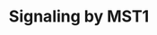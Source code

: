 ---
annotations:
- type: Pathway Ontology
  value: signaling pathway
authors:
- ReactomeTeam
- Egonw
description: Inflammatory mediators such as growth factors produced by macrophages
  play an important role in the inflammatory response occurring during bacterial infection,
  tissue injury and immune responses. Many growth factors and their receptor-type
  protein tyrosine kinases (RTKs) play a critical role in inflammation, wound healing
  and tissue remodelling. The growth factor hepatocyte growth factor-like protein
  (MST1, also known as macrophage-stimulating protein, MSP) binds to a specific receptor,
  macrophage-stimulating protein receptor (MST1R, also known as RON, recepteur d'origine
  nantais). MST1 belongs to the kringle protein family, which includes HGF and plasminogen.
  It is produced by the liver and circulates in the blood as a biologically-inactive
  single chain precursor (pro-MST1). Proteolytic cleavage of pro-MST1 into the biologically-active
  MST1 dimer is necessary for receptor binding. Cleavage occurs during blood coagulation
  and at inflammatory sites, the resultant MST1 dimer then binds MST1R receptors on
  local macrophages. MST1R is ubiquitously expressed but mainly in epithelial cells.<br><br>MST1
  binding to MST1R promotes receptor homodimerisation which in turn allows autophosphorylation
  of two tyrosine residues within the catalytic site which regulates kinase activity
  and allows phosphorylation of the carboxy-terminal binding site of the receptor.
  The docking site is essential for downstream signaling through direct and indirect
  binding of SH2 domain-containing adaptor proteins such as GRB2, PI3K, and SRC. MST1/MST1R
  signaling plays a dual role in regulating inflammation; initially stimulating chemotaxis
  and phagocytosis (macrophage activation) and then exerts broad inhibitory effects
  on macrophages, limiting the extent of inflammtory responses (Wang et al. 2002).
  MST1R is upregulated in many epithelial cancers where it is thought to play a role
  in the progression of these types of cancer (Kretschmann et al. 2010).  View original
  pathway at [http://www.reactome.org/PathwayBrowser/#DIAGRAM=8852405 Reactome].
last-edited: 2021-01-25
organisms:
- Homo sapiens
redirect_from:
- /index.php/Pathway:WP3818
- /instance/WP3818
schema-jsonld:
- '@context': https://schema.org/
  '@id': https://wikipathways.github.io/pathways/WP3818.html
  '@type': Dataset
  creator:
    '@type': Organization
    name: WikiPathways
  description: Inflammatory mediators such as growth factors produced by macrophages
    play an important role in the inflammatory response occurring during bacterial
    infection, tissue injury and immune responses. Many growth factors and their receptor-type
    protein tyrosine kinases (RTKs) play a critical role in inflammation, wound healing
    and tissue remodelling. The growth factor hepatocyte growth factor-like protein
    (MST1, also known as macrophage-stimulating protein, MSP) binds to a specific
    receptor, macrophage-stimulating protein receptor (MST1R, also known as RON, recepteur
    d'origine nantais). MST1 belongs to the kringle protein family, which includes
    HGF and plasminogen. It is produced by the liver and circulates in the blood as
    a biologically-inactive single chain precursor (pro-MST1). Proteolytic cleavage
    of pro-MST1 into the biologically-active MST1 dimer is necessary for receptor
    binding. Cleavage occurs during blood coagulation and at inflammatory sites, the
    resultant MST1 dimer then binds MST1R receptors on local macrophages. MST1R is
    ubiquitously expressed but mainly in epithelial cells.<br><br>MST1 binding to
    MST1R promotes receptor homodimerisation which in turn allows autophosphorylation
    of two tyrosine residues within the catalytic site which regulates kinase activity
    and allows phosphorylation of the carboxy-terminal binding site of the receptor.
    The docking site is essential for downstream signaling through direct and indirect
    binding of SH2 domain-containing adaptor proteins such as GRB2, PI3K, and SRC.
    MST1/MST1R signaling plays a dual role in regulating inflammation; initially stimulating
    chemotaxis and phagocytosis (macrophage activation) and then exerts broad inhibitory
    effects on macrophages, limiting the extent of inflammtory responses (Wang et
    al. 2002). MST1R is upregulated in many epithelial cancers where it is thought
    to play a role in the progression of these types of cancer (Kretschmann et al.
    2010).  View original pathway at [http://www.reactome.org/PathwayBrowser/#DIAGRAM=8852405
    Reactome].
  keywords:
  - 'MST1R (25-304) '
  - 'MST1(19-483) '
  - 'p-Y1238,1239,1353,1360-MST1R (310-1400) '
  - MST1 dimer:MST1R
  - 'MST1R (310-1400) '
  - 'SPINT1 '
  - 'HPN(163-417) '
  - ADP
  - p-4Y-MST1R dimer
  - SPINT1,2
  - 'MST1(484-711) '
  - H2O
  - HPN heterodimer
  - 'SPINT2 '
  - MST1 dimer:2x
  - ATP
  - pro-MST1
  - dimer
  - MST1 dimer
  - MST1R dimer
  - MST1 dimer:2xMST1R
  - 'HPN(1-162) '
  license: CC0
  name: Signaling by MST1
seo: CreativeWork
title: Signaling by MST1
wpid: WP3818
---